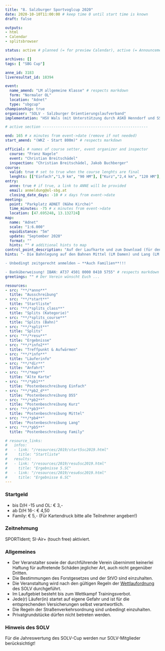 ```yaml
---
title: "8. Salzburger Sportvoglcup 2020"
date: 2020-10-10T11:00:00 # keep time 0 until start time is known
draft: false

outputs:
- html
- Calendar
- splitsbrowser

status: active # planned (= for preview Calendar), active (= Announcement...), done (=Results...), canceled (for canceled events)

archives: []
tags: [ "SBG Cup"]

anne_id: 3183
liveresultat_id: 18394

event:
  name_amend: "LM allgemeine Klasse" # respects markdown
  form: "Normaler OL"
  location: "Adnet"
  type: "sbgcup"
championship: true
organiser: "SOLV - Salzburger Orientierungslaufverband"
implementation: "HSV Wals (mit Unterstützung durch ASKÖ Henndorf und SSV Hallein-Neualm)" # remove 2 of the 3 options

# active section ------------------------------------------------

end: 165 # x minutes from event->date (remove if not needed)
start_amend: "(WKZ - Start 800m)" # respects markdown

official: # names of course setter, event organizer and inspector
  course: "Franz Nagele"
  event: "Christian Breitschädel"
  inspection: "Christian Breitschädel, Jakob Buchberger"
course:
  valid: true # set to true when the course lenghts are final
  lenghts: [["Einfach","1,9 km", "90 HM"], ["Kurz","2,4 km", "120 HM"], ["D55","2,2 km", "110 HM"], ["Mittel","4,4 km", "240 HM"], ["Lang","5,4 km", "320 HM"], ["Family","1,9 km", "85 HM"]]
entry:
  anne: true # if true, a link to ANNE will be provided
  email: anmeldung@ol-sbg.at
  closing_date_days: -10 # x days from event->date
meeting:
  point: "Parkplatz ADNET (Nähe Kirche)"
  time_minutes: -75 # x minutes from event->date
  location: [47.695248, 13.132724]
map:
  name: "Adnet"
  scale: "1:6.000"
  equidistance: "5m"
  update: "September 2020"
  format: ""
  hints: "" # additional hints to map
control_point_description: "Auf der Laufkarte und zum Download (für den Ausdruck zuhause)"
hints: "- Die Bahnlegung auf den Bahnen Mittel (LM Damen) und Lang (LM Herren) ist auf einem (sehr) fordernden Niveau und entspricht den Ansprüchen die an eine Landesmeisterschaft gestellt werden!

- Unbedingt zeitgerecht anmelden – **Auch Familien**!!!

- Banküberweisung! IBAN: AT37 4501 0000 0410 5755" # respects markdown
greetings: "" # Der Verein wünscht Euch ...

resources:
- src: "**/*anno**"
  title: "Ausschreibung"
- src: "**/*start**"
  title: "Startliste"
- src: "**/*splits_class**"
  title: "Splits (Kategorie)"
- src: "**/*splits_course**"
  title: "Splits (Bahn)"
- src: "**/*split**"
  title: "Splits"
- src: "**/*resu**"
  title: "Ergebnisse"
- src: "**/*info2**"
  title: "Treffpunkt & Aufwärmen"
- src: "**/*info**"
  title: "Läuferinfo"
- src: "**/*dir**"
  title: "Anfahrt"
- src: "**/*map**"
  title: "Alte Karte"
- src: "**/*pb1**"
  title: "Postenbeschreibung Einfach"
- src: "**/*pb2_d**"
  title: "Postenbeschreibung D55"
- src: "**/*pb2**"
  title: "Postenbeschreibung Kurz"
- src: "**/*pb3**"
  title: "Postenbeschreibung Mittel"
- src: "**/*pb4**"
  title: "Postenbeschreibung Lang"
- src: "**/*pb5**"
  title: "Postenbeschreibung Family"

# resource_links:
#   infos:
#   - link: "/resources/2019/start5sc2019.html"
#     title: "Startliste"
#   results:
#   - link: "/resources/2019/resu5sc2019.html"
#     title: "Ergebnisse 5.SC"
#   - link: "/resources/2019/resu6sc2019.html"
#     title: "Ergebnisse 6.SC"
---
```


### Startgeld

- bis D/H -15 und OL: € 3,-
- ab D/H 16-: € 4,50
- Family: € 5,- (Für Kartendruck bitte alle Teilnehmer angeben!)

### Zeitnehmung

SPORTIdent; SI-Air+ (touch free) aktiviert.

### Allgemeines

- Der Veranstalter sowie der durchführende Verein übernimmt keinerlei Haftung für auftretende Schäden jeglicher Art, auch nicht gegenüber Dritten.
- Die Bestimmungen des Forstgesetzes und der StVO sind einzuhalten.
- Die Veranstaltung wird nach den gültigen Regeln der [Wettlaufordnung](../../wettlaufordnung) des SOLV durchgeführt.
- Im Laufgebiet besteht bis zum Wettkampf Trainingsverbot.
- Jede\(r) Läufer(in) startet auf eigene Gefahr und ist für die entsprechenden Versicherungen selbst verantwortlich.
- Die Regeln der Straßenverkehrsordnung sind unbedingt einzuhalten.
- Privatgrundstücke dürfen nicht betreten werden.

### Hinweis des SOLV

Für die Jahreswertung des SOLV-Cup werden nur SOLV-Mitglieder berücksichtigt!
